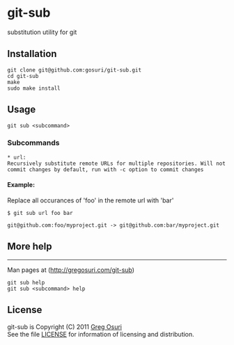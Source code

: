 # git-sub

substitution utility for git

## Installation

    git clone git@github.com:gosuri/git-sub.git
    cd git-sub
    make
    sudo make install


## Usage

    git sub <subcommand>

### Subcommands

    * url:
    Recursively substitute remote URLs for multiple repositories. Will not commit changes by default, run with -c option to commit changes


#### Example:

Replace all occurances of 'foo' in the remote url with 'bar'

    $ git sub url foo bar

    git@github.com:foo/myproject.git -> git@github.com:bar/myproject.git



## More help
------------
Man pages at (http://gregosuri.com/git-sub)

    git sub help
    git sub <subcommand> help

## License

git-sub is Copyright (C) 2011 [Greg Osuri](http://gregosuri.com)<br>
See the file [LICENSE](http://github.com/gosuri/git-sub/master/LICENSE) for information of licensing and distribution.

